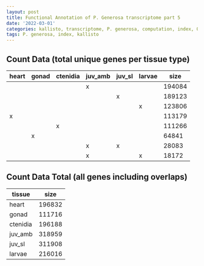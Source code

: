 ```yaml
---
layout: post
title: Functional Annotation of P. Generosa transcriptome part 5
date: '2022-03-01'
categories: kallisto, transcriptome, P. generosa, computation, index, QC, count data
tags: P. generosa, index, kallisto
---
```


## Count Data (total unique genes per tissue type)

 | heart | gonad | ctenidia | juv_amb | juv_sl | larvae | size   |
|-------|-------|----------|---------|--------|--------|--------|
|       |       |          | x       |        |        | 194084 |
|       |       |          |         | x      |        | 189123 |
|       |       |          |         |        | x      | 123806 |
| x     |       |          |         |        |        | 113179 |
|       |       | x        |         |        |        | 111266 |
|       | x     |          |         |        |        | 64841  |
|       |       |          | x       | x      |        | 28083  |
|       |       |          | x       |        | x      | 18172  |

## Count Data Total (all genes including overlaps)

| tissue   | size   |
|----------|--------|
| heart    | 196832 |
| gonad    | 111716 |
| ctenidia | 196188 |
| juv_amb  | 318959 |
| juv_sl   | 311908 |
| larvae   | 216016 |
